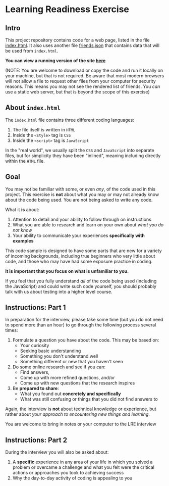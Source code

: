 Learning Readiness Exercise
===

## Intro

This project repository contains code for a web page, listed in the
file [index.html](index.html). It also uses another file [friends.json](friends.json) that contains
data that will be used from `index.html`.

**You can view a running version of the site [here](https://alchemycodelab.github.io/learning-readiness-exercise/)**

(NOTE: You are welcome to download or copy the code and run it locally on your machine, but that is not required. Be aware that most modern
browsers will not allow a file to request other files from your computer for security reasons. This means you may not see the rendered
list of friends. You _can_ use a static web server, but that is beyond the scope of this exercise)

## About `index.html`

The `index.html` file contains three different coding languages:

1. The file itself is written in `HTML`
1. Inside the `<style>` tag is `CSS`
1. Inside the `<script>` tag is `JavaScript`

In the "real world", we usually split the `CSS` and `JavaScript` into separate files, but for simplicity they
have been "inlined", meaning including directly within the `HTML` file.

## Goal

You may not be familiar with some, or even _any_, of the code used in this project. This exercise 
is **not** about what you may or may not already know about the code being used. You are not 
being asked to write any code.

What it **is** about:

1. Attention to detail and your ability to follow through on instructions
2. What you are able to research and learn on your own about _what you do not know_
3. Your ability to communicate your experiences **specifically with examples**

This code sample is designed to have some parts that are new for a variety of incoming backgrounds, including true
beginners who very little about code, and those who may have had some exposure  practice in coding. 

**It is important that you focus on what is unfamiliar to you.**

If you feel that you fully understand _all_ of the code being used (including the JavaScript) and 
could write such code yourself, you should probably talk with us about testing into a higher level course.

## Instructions: Part 1

In preparation for the interview, please take some time (but you do not need to spend more than an hour) to
go through the following process several times:

1. Formulate a question you have about the code. This may be based on:
    * Your curiosity
    * Seeking basic understanding
    * Something you don't understand well
    * Something different or new that you haven't seen
2. Do some online research and see if you can:
    * Find answers,
    * Come up with more refined questions, and/or
    * Come up with new questions that the research inspires
3. Be **prepared to share**:
   * What you found out **concretely and specifically**
   * What was still confusing or things that you did not find answers to
    
Again, the interview is **not** about technical knowledge or experience, but rather about _your
approach to encountering new things and learning_. 

You are welcome to bring in notes or your computer to the LRE interview

## Instructions: Part 2

During the interview you will also be asked about:

1. A **specific** experience in any area of your life in which you solved a problem or overcame
a challenge and what you felt were the critical actions or approaches you took to achieving success
2. Why the day-to-day activity of coding is appealing to you

